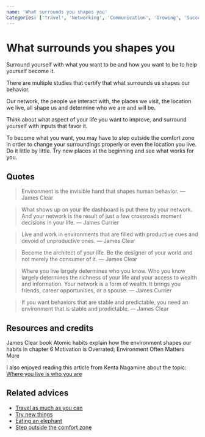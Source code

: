 ```yaml
---
name: 'What surrounds you shapes you'
Categories: ['Travel', 'Networking', 'Communication', 'Growing', 'Success']
---
```

# What surrounds you shapes you

Surround yourself with what you want to be and how you want to be to help yourself become it.

There are multiple studies that certify that what surrounds us shapes our behavior.

Our network, the people we interact with, the places we visit, the location we live, all shape us and determine who we are and will be.

Think about what aspect of your life you want to improve, and surround yourself with inputs that favor it.

To become what you want, you may have to step outside the comfort zone in order to change your surroundings properly or even the location you live. Do it little by little. Try new places at the beginning and see what works for you.

## Quotes

> Environment is the invisible hand that shapes human behavior. ― James Clear

> What shows up on your life dashboard is put there by your network. And your network is the result of just a few crossroads moment decisions in your life. ― James Currier

> Live and work in environments that are filled with productive cues and devoid of unproductive ones. ― James Clear

> Become the architect of your life. Be the designer of your world and not merely the consumer of it. ― James Clear

> Where you live largely determines who you know. Who you know largely determines the richness of your life and your access to wealth and information. Your network is a form of wealth. It brings you friends, career opportunities, or a spouse. ― James Currier

> If you want behaviors that are stable and predictable, you need an environment that is stable and predictable. ― James Clear

## Resources and credits

James Clear book Atomic habits explain how the environment shapes our habits in chapter 6 Motivation is Overrated; Environment Often Matters More

I also enjoyed reading this article from Kenta Nagamine about the topic: [Where you live is who you are](https://mythirdbrain.substack.com/p/where-you-live-is-who-you-are)

## Related advices

- [Travel as much as you can](../Travel%20as%20much%20as%20you%20can/index.md)
- [Try new things](../Try%20new%20things/index.md)
- [Eating an elephant](../Eating%20an%20elephant/index.md)
- [Step outside the comfort zone](../Step%20outside%20the%20comfort%20zone/index.md)